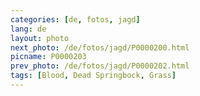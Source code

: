 ```yaml
---
categories: [de, fotos, jagd]
lang: de
layout: photo
next_photo: /de/fotos/jagd/P0000200.html
picname: P0000203
prev_photo: /de/fotos/jagd/P0000202.html
tags: [Blood, Dead Springbock, Grass]
---
```

